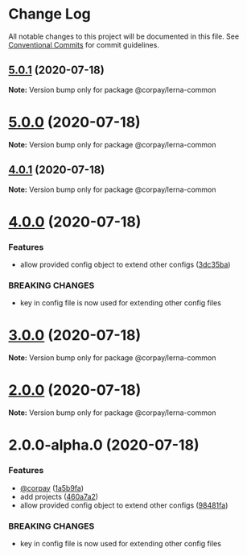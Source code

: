 # Change Log

All notable changes to this project will be documented in this file.
See [Conventional Commits](https://conventionalcommits.org) for commit guidelines.

## [5.0.1](https://github.com/ashimjk/ng-lerna/compare/v5.0.0...v5.0.1) (2020-07-18)

**Note:** Version bump only for package @corpay/lerna-common





# [5.0.0](https://github.com/ashimjk/ng-lerna/compare/v4.0.1...v5.0.0) (2020-07-18)

**Note:** Version bump only for package @corpay/lerna-common





## [4.0.1](https://github.com/ashimjk/ng-lerna/compare/v4.0.0...v4.0.1) (2020-07-18)

**Note:** Version bump only for package @corpay/lerna-common





# [4.0.0](https://github.com/ashimjk/ng-lerna/compare/v3.0.0...v4.0.0) (2020-07-18)


### Features

* allow provided config object to extend other configs ([3dc35ba](https://github.com/ashimjk/ng-lerna/commit/3dc35bac8165d4dc696ae0a7377723cbe91eca8a))


### BREAKING CHANGES

* key in config file is now used for extending other config files





# [3.0.0](https://github.com/ashimjk/ng-lerna/compare/v2.0.0...v3.0.0) (2020-07-18)

**Note:** Version bump only for package @corpay/lerna-common





# [2.0.0](https://github.com/ashimjk/ng-lerna/compare/v2.0.0-alpha.0...v2.0.0) (2020-07-18)

**Note:** Version bump only for package @corpay/lerna-common





# 2.0.0-alpha.0 (2020-07-18)


### Features

* [@corpay](https://github.com/corpay) ([1a5b9fa](https://github.com/ashimjk/ng-lerna/commit/1a5b9fadca6d8d5ad4a68fd0ab9b6b7399ea88df))
* add projects ([460a7a2](https://github.com/ashimjk/ng-lerna/commit/460a7a250c76ca86737568d96f6448b4e06e0537))
* allow provided config object to extend other configs ([98481fa](https://github.com/ashimjk/ng-lerna/commit/98481fa34697f27b0869381a297595d4435017d4))


### BREAKING CHANGES

* key in config file is now used for extending other config files
